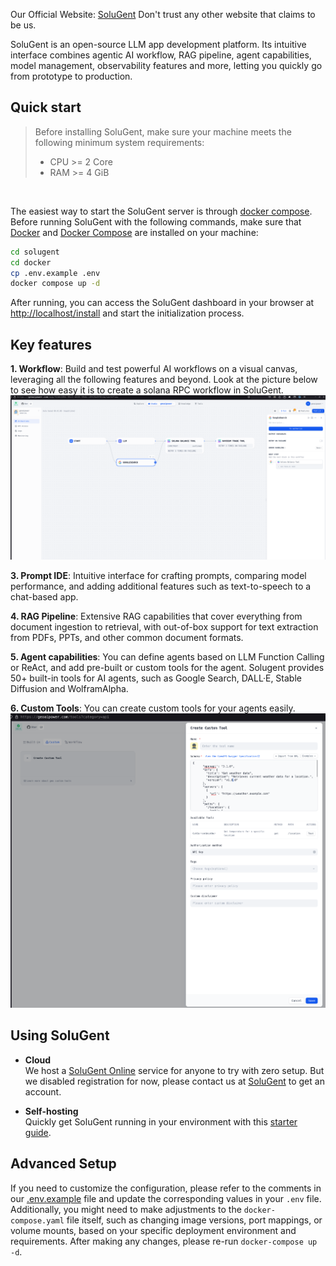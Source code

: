 Our Official Website: [SoluGent](https://www.solugent.com)
Don't trust any other website that claims to be us.

SoluGent is an open-source LLM app development platform. Its intuitive interface combines agentic AI workflow, RAG pipeline, agent capabilities, model management, observability features and more, letting you quickly go from prototype to production.

## Quick start
> Before installing SoluGent, make sure your machine meets the following minimum system requirements:
> 
>- CPU >= 2 Core
>- RAM >= 4 GiB

</br>

The easiest way to start the SoluGent server is through [docker compose](docker/docker-compose.yaml). Before running SoluGent with the following commands, make sure that [Docker](https://docs.docker.com/get-docker/) and [Docker Compose](https://docs.docker.com/compose/install/) are installed on your machine:

```bash
cd solugent
cd docker
cp .env.example .env
docker compose up -d
```

After running, you can access the SoluGent dashboard in your browser at [http://localhost/install](http://localhost/install) and start the initialization process.

## Key features
**1. Workflow**: 
  Build and test powerful AI workflows on a visual canvas, leveraging all the following features and beyond. Look at the picture below to see how easy it is to create a solana RPC workflow in SoluGent.
  ![workflow](images/workflow-demo.png)


**3. Prompt IDE**: 
  Intuitive interface for crafting prompts, comparing model performance, and adding additional features such as text-to-speech to a chat-based app. 

**4. RAG Pipeline**: 
  Extensive RAG capabilities that cover everything from document ingestion to retrieval, with out-of-box support for text extraction from PDFs, PPTs, and other common document formats.

**5. Agent capabilities**: 
  You can define agents based on LLM Function Calling or ReAct, and add pre-built or custom tools for the agent. Solugent provides 50+ built-in tools for AI agents, such as Google Search, DALL·E, Stable Diffusion and WolframAlpha.

**6. Custom Tools**:
  You can create custom tools for your agents easily.
  ![custom-tools](images/custom-tools.png)

## Using SoluGent

- **Cloud </br>**
We host a [SoluGent Online](https://www.solugent.com) service for anyone to try with zero setup. But we disabled registration for now, please contact us at [SoluGent](email:solugent@proton.me) to get an account.

- **Self-hosting</br>**
Quickly get SoluGent running in your environment with this [starter guide](#quick-start).


## Advanced Setup

If you need to customize the configuration, please refer to the comments in our [.env.example](docker/.env.example) file and update the corresponding values in your `.env` file. Additionally, you might need to make adjustments to the `docker-compose.yaml` file itself, such as changing image versions, port mappings, or volume mounts, based on your specific deployment environment and requirements. After making any changes, please re-run `docker-compose up -d`.